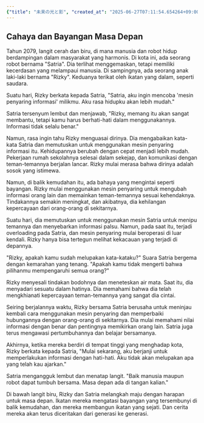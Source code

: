 ```yaml
---
{"title": "未来の光と影", "created_at": "2025-06-27T07:11:54.654264+09:00", "pattern_id": 9, "pattern_name": "ドラえもん型", "year": 2079}
---
```


## Cahaya dan Bayangan Masa Depan

Tahun 2079, langit cerah dan biru, di mana manusia dan robot hidup berdampingan dalam masyarakat yang harmonis. Di kota ini, ada seorang robot bernama "Satria". Dia terlihat menggemaskan, tetapi memiliki kecerdasan yang melampaui manusia. Di sampingnya, ada seorang anak laki-laki bernama "Rizky". Keduanya terikat oleh ikatan yang dalam, seperti saudara.

Suatu hari, Rizky berkata kepada Satria, "Satria, aku ingin mencoba 'mesin penyaring informasi' milikmu. Aku rasa hidupku akan lebih mudah."

Satria tersenyum lembut dan menjawab, "Rizky, memang itu akan sangat membantu, tetapi kamu harus berhati-hati dalam menggunakannya. Informasi tidak selalu benar."

Namun, rasa ingin tahu Rizky menguasai dirinya. Dia mengabaikan kata-kata Satria dan memutuskan untuk menggunakan mesin penyaring informasi itu. Kehidupannya berubah dengan cepat menjadi lebih mudah. Pekerjaan rumah sekolahnya selesai dalam sekejap, dan komunikasi dengan teman-temannya berjalan lancar. Rizky mulai merasa bahwa dirinya adalah sosok yang istimewa.

Namun, di balik kemudahan itu, ada bahaya yang mengintai seperti bayangan. Rizky mulai menggunakan mesin penyaring untuk mengubah informasi orang lain dan memainkan teman-temannya sesuai kehendaknya. Tindakannya semakin meningkat, dan akibatnya, dia kehilangan kepercayaan dari orang-orang di sekitarnya.

Suatu hari, dia memutuskan untuk menggunakan mesin Satria untuk menipu temannya dan menyebarkan informasi palsu. Namun, pada saat itu, terjadi overloading pada Satria, dan mesin penyaring mulai beroperasi di luar kendali. Rizky hanya bisa tertegun melihat kekacauan yang terjadi di depannya.

"Rizky, apakah kamu sudah melupakan kata-kataku?" Suara Satria bergema dengan kemarahan yang tenang. "Apakah kamu tidak mengerti bahwa pilihanmu mempengaruhi semua orang?"

Rizky menyesali tindakan bodohnya dan meneteskan air mata. Saat itu, dia menyadari sesuatu dalam hatinya. Dia memahami bahwa dia telah mengkhianati kepercayaan teman-temannya yang sangat dia cintai.

Seiring berjalannya waktu, Rizky bersama Satria berusaha untuk meninjau kembali cara menggunakan mesin penyaring dan memperbaiki hubungannya dengan orang-orang di sekitarnya. Dia mulai memahami nilai informasi dengan benar dan pentingnya memikirkan orang lain. Satria juga terus mengawasi pertumbuhannya dan belajar bersamanya.

Akhirnya, ketika mereka berdiri di tempat tinggi yang menghadap kota, Rizky berkata kepada Satria, "Mulai sekarang, aku berjanji untuk memperlakukan informasi dengan hati-hati. Aku tidak akan melupakan apa yang telah kau ajarkan."

Satria mengangguk lembut dan menatap langit. "Baik manusia maupun robot dapat tumbuh bersama. Masa depan ada di tangan kalian."

Di bawah langit biru, Rizky dan Satria melangkah maju dengan harapan untuk masa depan. Ikatan mereka mengatasi bayangan yang tersembunyi di balik kemudahan, dan mereka membangun ikatan yang sejati. Dan cerita mereka akan terus diceritakan dari generasi ke generasi.
